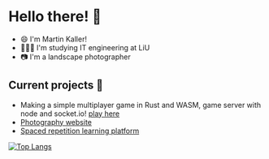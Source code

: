 # Hello there! 👾

- 😄 I'm Martin Kaller!
- 👨🏻‍🎓 I'm studying IT engineering at LiU
- 📷 I'm a landscape photographer

## Current projects 🔨
- Making a simple multiplayer game in Rust and WASM, game server with node and socket.io! [play here](https://rustgame.kallers.se/)
- [Photography website](https://photography.kallers.se/)
- [Spaced repetition learning platform](https://restick2.kallers.se/account)

[![Top Langs](https://github-readme-stats.vercel.app/api/top-langs/?username=kaller01&hide=html,css,Vue,Processing,c%23)](https://github.com/anuraghazra/github-readme-stats)

<!--
**kaller01/kaller01** is a ✨ _special_ ✨ repository because its `README.md` (this file) appears on your GitHub profile.

Here are some ideas to get you started:

- 🔭 I’m currently working on ...
- 🌱 I’m currently learning ...
- 👯 I’m looking to collaborate on ...
- 🤔 I’m looking for help with ...
- 💬 Ask me about ...
- 📫 How to reach me: ...
- 😄 Pronouns: ...
- ⚡ Fun fact: ...
-->

